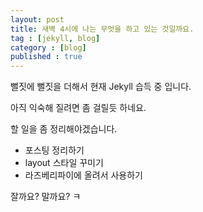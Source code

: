 ```yaml
---
layout: post
title: 새벽 4시에 나는 무엇을 하고 있는 것일까요.
tag : [jekyll, blog]
category : [blog]
published : true
---
```


뻘짓에 뻘짓을 더해서 현재 Jekyll 습득 중 입니다.

아직 익숙해 질려면 좀 걸릴듯 하네요.

할 일을 좀 정리해야겠습니다.

* 포스팅 정리하기
* layout 스타일 꾸미기
* 라즈베리파이에 올려서 사용하기

잘까요? 말까요? ㅋ